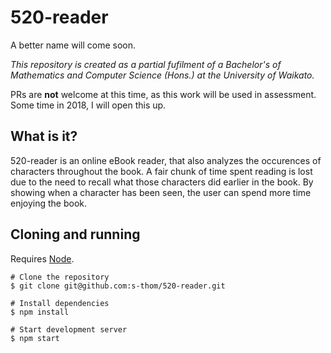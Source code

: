 # 520-reader

A better name will come soon.

*This repository is created as a partial fufilment of a Bachelor's of Mathematics and Computer Science (Hons.) at the University of Waikato.*

PRs are **not** welcome at this time, as this work will be used in assessment. Some time in 2018, I will open this up.

## What is it?

520-reader is an online eBook reader, that also analyzes the occurences of characters throughout the book. A fair chunk of time spent reading is lost due to the need to recall what those characters did earlier in the book. By showing when a character has been seen, the user can spend more time enjoying the book.

## Cloning and running

Requires [Node](https://nodejs.org).

```
# Clone the repository
$ git clone git@github.com:s-thom/520-reader.git

# Install dependencies
$ npm install

# Start development server
$ npm start
```

